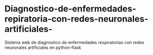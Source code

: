 # Diagnostico-de-enfermedades-repiratoria-con-redes-neuronales-artificiales-
Sistema web de diagnostico de enfermedades respiratorias con redes neuronales artificiales en python-flask
